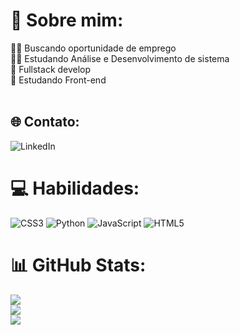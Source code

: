 # 🧔 Sobre mim:
👨‍💻 Buscando oportunidade de emprego<br> 👨‍🎓  Estudando Análise e Desenvolvimento de sistema <br> 💪 Fullstack develop<br>🌱 Estudando Front-end<br><br>


## 🌐 Contato:
![LinkedIn](https://img.shields.io/badge/LinkedIn-%230077B5.svg?logo=linkedin&logoColor=white)[](https://linkedin.com/in/linkedin.com/in/santos-gomes)

# 💻 Habilidades:
![CSS3](https://img.shields.io/badge/css3-%231572B6.svg?style=for-the-badge&logo=css3&logoColor=white) ![Python](https://img.shields.io/badge/python-3670A0?style=for-the-badge&logo=python&logoColor=ffdd54) ![JavaScript](https://img.shields.io/badge/javascript-%23323330.svg?style=for-the-badge&logo=javascript&logoColor=%23F7DF1E) ![HTML5](https://img.shields.io/badge/html5-%23E34F26.svg?style=for-the-badge&logo=html5&logoColor=white)
# 📊 GitHub Stats:
![](https://github-readme-stats.vercel.app/api?username=Arttutu&theme=dark&hide_border=false&include_all_commits=true&count_private=false)<br/>
![](https://github-readme-streak-stats.herokuapp.com/?user=Arttutu&theme=dark&hide_border=false)<br/>
![](https://github-readme-stats.vercel.app/api/top-langs/?username=Arttutu&theme=dark&hide_border=false&include_all_commits=true&count_private=false&layout=compact)

